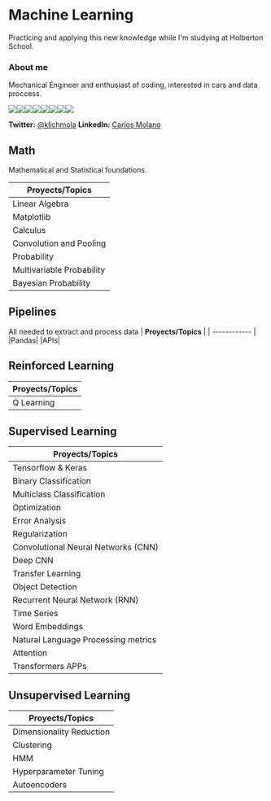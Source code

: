 # Machine Learning

Practicing and applying this new knowledge while I'm studying at Holberton School.

### About me
Mechanical Engineer and enthusiast of coding, interested in cars and data proccess.

[![](https://sourcerer.io/fame/cmmolanos1/cmmolanos1/holbertonschool-machine_learning/images/0)](https://sourcerer.io/fame/cmmolanos1/cmmolanos1/holbertonschool-machine_learning/links/0)[![](https://sourcerer.io/fame/cmmolanos1/cmmolanos1/holbertonschool-machine_learning/images/1)](https://sourcerer.io/fame/cmmolanos1/cmmolanos1/holbertonschool-machine_learning/links/1)[![](https://sourcerer.io/fame/cmmolanos1/cmmolanos1/holbertonschool-machine_learning/images/2)](https://sourcerer.io/fame/cmmolanos1/cmmolanos1/holbertonschool-machine_learning/links/2)[![](https://sourcerer.io/fame/cmmolanos1/cmmolanos1/holbertonschool-machine_learning/images/3)](https://sourcerer.io/fame/cmmolanos1/cmmolanos1/holbertonschool-machine_learning/links/3)[![](https://sourcerer.io/fame/cmmolanos1/cmmolanos1/holbertonschool-machine_learning/images/4)](https://sourcerer.io/fame/cmmolanos1/cmmolanos1/holbertonschool-machine_learning/links/4)[![](https://sourcerer.io/fame/cmmolanos1/cmmolanos1/holbertonschool-machine_learning/images/5)](https://sourcerer.io/fame/cmmolanos1/cmmolanos1/holbertonschool-machine_learning/links/5)[![](https://sourcerer.io/fame/cmmolanos1/cmmolanos1/holbertonschool-machine_learning/images/6)](https://sourcerer.io/fame/cmmolanos1/cmmolanos1/holbertonschool-machine_learning/links/6)[![](https://sourcerer.io/fame/cmmolanos1/cmmolanos1/holbertonschool-machine_learning/images/7)](https://sourcerer.io/fame/cmmolanos1/cmmolanos1/holbertonschool-machine_learning/links/7)

**Twitter:** [@klichmola](http://twitter.com/klichmola "@klichmola")
**LinkedIn:** [Carlos Molano](https://www.linkedin.com/in/carlos-molano-salazar/ "Carlos Molano")

## Math
Mathematical and Statistical foundations.

|  **Proyects/Topics** |
| ------------ |
|Linear Algebra  |   
| Matplotlib  |  
|  Calculus |  
|  Convolution and Pooling |  
| Probability |   
|  Multivariable Probability |   
|  Bayesian Probability  |   

## Pipelines
All needed to extract and process data
|  **Proyects/Topics** |
| ------------ |
|Pandas|
|APIs|

## Reinforced Learning
|  **Proyects/Topics** |
| ------------ |
|Q Learning|

## Supervised Learning
|  **Proyects/Topics** |
| ------------ |
|Tensorflow & Keras|
|Binary Classification |
|Multiclass Classification|
|Optimization|
|Error Analysis|
|Regularization|
|Convolutional Neural Networks (CNN)|
|Deep CNN|
|Transfer Learning|
|Object Detection|
|Recurrent Neural Network (RNN)|
|Time Series|
|Word Embeddings|
|Natural Language Processing metrics|
|Attention|
|Transformers APPs|

## Unsupervised Learning

|  **Proyects/Topics** |
| ------------ |
|Dimensionality Reduction|
|Clustering|
|HMM|
|Hyperparameter Tuning|
|Autoencoders|
